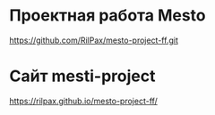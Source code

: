 # Проектная работа Mesto

https://github.com/RilPax/mesto-project-ff.git


# Сайт mesti-project

https://rilpax.github.io/mesto-project-ff/